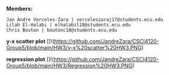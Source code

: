 **Members:** 

	Jan Andre Verceles-Zara | verceleszaraj17@students.ecu.edu
	Lilah El-Halabi | elhalabil18@students.ecu.edu
	Chris Bouton | boutonc18@students.ecu.edu
  
  **y-x scatter plot**
  []!(https://github.com/JandreZara/CSCI4120-Group5/blob/main/HW3/y-x%20scatter%20HW3.PNG)
  
  
  **regression plot**
  []!(https://github.com/JandreZara/CSCI4120-Group5/blob/main/HW3/Regression%20HW3.PNG)
